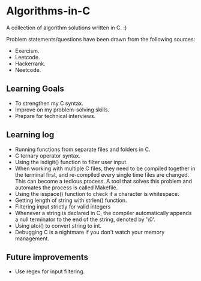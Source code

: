 # Algorithms-in-C
A collection of algorithm solutions written in C. :)


Problem statements/questions have been drawn from the following sources:
- Exercism.
- Leetcode.
- Hackerrank.
- Neetcode.

## Learning Goals
- To strengthen my C syntax.
- Improve on my problem-solving skills.
- Prepare for technical interviews.

## Learning log
- Running functions from separate files and folders in C.
- C ternary operator syntax.
- Using the isdigit() function to filter user input.
- When working with multiple C files, they need to be compiled together in the terminal first, and re-compiled every single time files are changed. This can become a tedious process. A tool that solves this problem and automates the process is called Makefile.
- Using the isspace() function to check if a character is whitespace.
- Getting length of string with strlen() function.
- Filtering input strictly for valid integers
- Whenever a string is declared in C, the compiler automatically appends a null terminator to the end of the string, denoted by '\0'.
- Using atoi() to convert string to int.
- Debugging C is a nightmare if you don't watch your memory management.


## Future improvements
- Use regex for input filtering.
